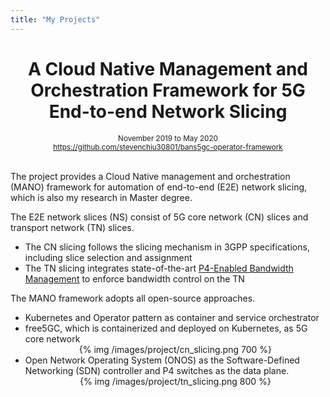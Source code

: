 ```yaml
---
title: "My Projects"
---
```


<center>
  <h1>A Cloud Native Management and Orchestration Framework for 5G End-to-end Network Slicing</h1>
  <small>
    <div>November 2019 to May 2020</div>
    <div>
      <a href="https://github.com/stevenchiu30801/bans5gc-operator-framework">
        https://github.com/stevenchiu30801/bans5gc-operator-framework
      </a>
    </div>
  </small>
</center>
<br>

The project provides a Cloud Native management and orchestration (MANO) framework for automation of end-to-end (E2E) network slicing, which is also my research in Master degree.

The E2E network slices (NS) consist of 5G core network (CN) slices and transport network (TN) slices.

- The CN slicing follows the slicing mechanism in 3GPP specifications, including slice selection and assignment
- The TN slicing integrates state-of-the-art [P4-Enabled Bandwidth Management](https://ieeexplore.ieee.org/document/8892909) to enforce bandwidth control on the TN

The MANO framework adopts all open-source approaches.

- Kubernetes and Operator pattern as container and service orchestrator
- free5GC, which is containerized and deployed on Kubernetes, as 5G core network
  <center>
  {% img /images/project/cn_slicing.png 700 %}
  </center>
- Open Network Operating System (ONOS) as the Software-Defined Networking (SDN) controller and P4 switches as the data plane.
  <center>
  {% img /images/project/tn_slicing.png 800 %}
  </center>
